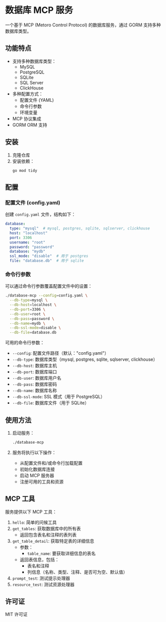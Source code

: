 # 数据库 MCP 服务

一个基于 MCP (Metoro Control Protocol) 的数据库服务，通过 GORM 支持多种数据库类型。

## 功能特点

- 支持多种数据库类型：
  - MySQL
  - PostgreSQL
  - SQLite
  - SQL Server
  - ClickHouse
- 多种配置方式：
  - 配置文件 (YAML)
  - 命令行参数
  - 环境变量
- MCP 协议集成
- GORM ORM 支持

## 安装

1. 克隆仓库
2. 安装依赖：
   ```bash
   go mod tidy
   ```

## 配置

### 配置文件 (config.yaml)

创建 `config.yaml` 文件，结构如下：

```yaml
database:
  type: "mysql"  # mysql, postgres, sqlite, sqlserver, clickhouse
  host: "localhost"
  port: 3306
  username: "root"
  password: "password"
  database: "mydb"
  ssl_mode: "disable"  # 用于 postgres
  file: "database.db"  # 用于 sqlite
```

### 命令行参数

可以通过命令行参数覆盖配置文件中的设置：

```bash
./database-mcp --config=config.yaml \
  --db-type=mysql \
  --db-host=localhost \
  --db-port=3306 \
  --db-user=root \
  --db-pass=password \
  --db-name=mydb \
  --db-ssl-mode=disable \
  --db-file=database.db
```

可用的命令行参数：
- `--config`: 配置文件路径（默认："config.yaml"）
- `--db-type`: 数据库类型（mysql, postgres, sqlite, sqlserver, clickhouse）
- `--db-host`: 数据库主机
- `--db-port`: 数据库端口
- `--db-user`: 数据库用户名
- `--db-pass`: 数据库密码
- `--db-name`: 数据库名称
- `--db-ssl-mode`: SSL 模式（用于 PostgreSQL）
- `--db-file`: 数据库文件（用于 SQLite）

## 使用方法

1. 启动服务：
   ```bash
   ./database-mcp
   ```

2. 服务将执行以下操作：
   - 从配置文件和/或命令行加载配置
   - 初始化数据库连接
   - 启动 MCP 服务器
   - 注册可用的工具和资源

## MCP 工具

服务提供以下 MCP 工具：

1. `hello`: 简单的问候工具
2. `get_tables`: 获取数据库中的所有表
   - 返回包含表名和注释的表列表
3. `get_table_detail`: 获取特定表的详细信息
   - 参数：
     - `table_name`: 要获取详细信息的表名
   - 返回表信息，包括：
     - 表名和注释
     - 列信息（名称、类型、注释、是否可为空、默认值）
4. `prompt_test`: 测试提示处理器
5. `resource_test`: 测试资源处理器

## 许可证

MIT 许可证 